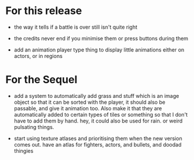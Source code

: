 For this release
===============
- the way it tells if a battle is over still isn't quite right

- the credits never end if you minimise them or press buttons during them

- add an animation player type thing to display little animations either on
  actors, or in regions


For the Sequel
==============
- add a system to automatically add grass and stuff which is an image object
  so that it can be sorted with the player, it should also be passable, and
  give it animation too. Also make it that they are automatically added to
  certain types of tiles or something so that I don't have to add them by hand.
  hey, it could also be used for rain. or weird pulsating things.

- start using texture atlases and prioritising them when the new version comes
  out. have an atlas for fighters, actors, and bullets, and doodad thingies
